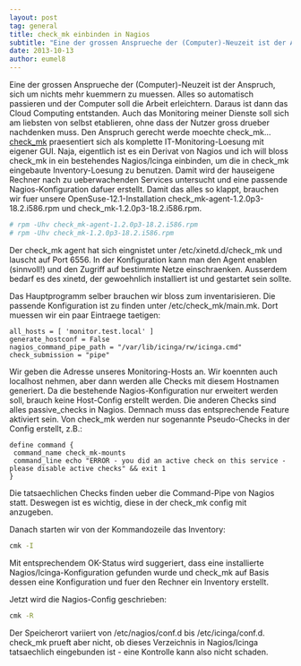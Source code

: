 ```yaml
---
layout: post
tag: general
title: check_mk einbinden in Nagios
subtitle: "Eine der grossen Ansprueche der (Computer)-Neuzeit ist der Anspruch, sich um nichts mehr kuemmern zu muessen. Alles so automatisch passieren und der Computer soll die Arbeit erleichtern. Daraus ist dann das Cloud Computing entstanden."
date: 2013-10-13
author: eumel8
---
```


Eine der grossen Ansprueche der (Computer)-Neuzeit ist der Anspruch, sich um nichts mehr kuemmern zu muessen. Alles so automatisch passieren und der Computer soll die Arbeit erleichtern. Daraus ist dann das Cloud Computing entstanden. Auch das Monitoring meiner Dienste soll sich am liebsten von selbst etablieren, ohne dass der Nutzer gross drueber nachdenken muss. Den Anspruch gerecht werde moechte check_mk...
<br/>
<a href="http://mathias-kettner.de/index.html">check_mk</a> praesentiert sich als komplette IT-Monitoring-Loesung mit eigener GUI. Naja, eigentlich ist es ein Derivat von Nagios und ich will bloss check_mk in ein bestehendes Nagios/Icinga einbinden, um die in check_mk eingebaute Inventory-Loesung zu benutzen. Damit wird der hauseigene Rechner nach zu ueberwachenden Services untersucht und eine passende Nagios-Konfiguration dafuer erstellt. 
Damit das alles so klappt, brauchen wir fuer unsere OpenSuse-12.1-Installation check_mk-agent-1.2.0p3-18.2.i586.rpm und check_mk-1.2.0p3-18.2.i586.rpm.

```bash
# rpm -Uhv check_mk-agent-1.2.0p3-18.2.i586.rpm
# rpm -Uhv check_mk-1.2.0p3-18.2.i586.rpm
```

Der check_mk agent hat sich eingnistet unter /etc/xinetd.d/check_mk und lauscht auf Port 6556. 
In der Konfiguration kann man den Agent enablen (sinnvoll!) und den Zugriff auf bestimmte Netze einschraenken. Ausserdem bedarf es des xinetd, der gewoehnlich installiert ist und gestartet sein sollte.

Das Hauptprogramm selber brauchen wir bloss zum inventarisieren. Die passende Konfiguration ist zu finden unter /etc/check_mk/main.mk. Dort muessen wir ein paar Eintraege taetigen:

```
all_hosts = [ 'monitor.test.local' ]
generate_hostconf = False
nagios_command_pipe_path = "/var/lib/icinga/rw/icinga.cmd"
check_submission = "pipe"
```

<p></p>
Wir geben die Adresse unseres Monitoring-Hosts an. Wir koennten auch localhost nehmen, aber dann werden alle Checks mit diesem Hostnamen generiert. Da die bestehende Nagios-Konfiguration nur erweitert werden soll, brauch keine Host-Config erstellt werden. Die anderen Checks sind alles passive_checks in Nagios. Demnach muss das entsprechende Feature aktiviert sein. Von check_mk werden nur sogenannte Pseudo-Checks in der Config erstellt, z.B.:

```
define command {
 command_name check_mk-mounts
 command_line echo "ERROR - you did an active check on this service - please disable active checks" && exit 1
}
```

<p></p>
Die tatsaechlichen Checks finden ueber die Command-Pipe von Nagios statt. Deswegen ist es wichtig, diese in der check_mk config mit anzugeben. 

Danach starten wir von der Kommandozeile das Inventory:

```bash
cmk -I
```

Mit entsprechendem OK-Status wird suggeriert, dass eine installierte Nagios/Icinga-Konfiguration gefunden wurde und check_mk auf Basis dessen eine Konfiguration und fuer den Rechner ein Inventory erstellt.

Jetzt wird die Nagios-Config geschrieben:

```bash
cmk -R
```

Der Speicherort variiert von /etc/nagios/conf.d bis /etc/icinga/conf.d. check_mk prueft aber nicht, ob dieses Verzeichnis in Nagios/Icinga tatsaechlich eingebunden ist - eine Kontrolle kann also nicht schaden.
